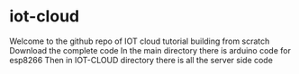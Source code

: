 # iot-cloud
Welcome to the github repo of IOT cloud tutorial building from scratch
Download the complete code
In the main directory there is arduino code for esp8266
Then in IOT-CLOUD directory there is all the server side code
